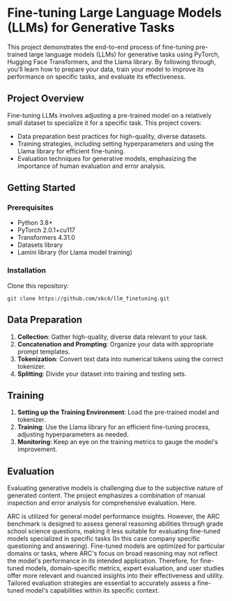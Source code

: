 # Fine-tuning Large Language Models (LLMs) for Generative Tasks

This project demonstrates the end-to-end process of fine-tuning pre-trained large language models (LLMs) for generative tasks using PyTorch, Hugging Face Transformers, and the Llama library. By following through, you'll learn how to prepare your data, train your model to improve its performance on specific tasks, and evaluate its effectiveness.

## Project Overview

Fine-tuning LLMs involves adjusting a pre-trained model on a relatively small dataset to specialize it for a specific task. This project covers:

- Data preparation best practices for high-quality, diverse datasets.
- Training strategies, including setting hyperparameters and using the Llama library for efficient fine-tuning.
- Evaluation techniques for generative models, emphasizing the importance of human evaluation and error analysis.

## Getting Started

### Prerequisites

- Python 3.8+
- PyTorch 2.0.1+cu117
- Transformers 4.31.0
- Datasets library
- Lamini library (for Llama model training)

### Installation

Clone this repository:
   ```
   git clone https://github.com/skc4/llm_finetuning.git
   ```

## Data Preparation

1. **Collection**: Gather high-quality, diverse data relevant to your task.
2. **Concatenation and Prompting**: Organize your data with appropriate prompt templates.
3. **Tokenization**: Convert text data into numerical tokens using the correct tokenizer.
4. **Splitting**: Divide your dataset into training and testing sets.

## Training

1. **Setting up the Training Environment**: Load the pre-trained model and tokenizer.
2. **Training**: Use the Llama library for an efficient fine-tuning process, adjusting hyperparameters as needed.
3. **Monitoring**: Keep an eye on the training metrics to gauge the model's improvement.

## Evaluation

Evaluating generative models is challenging due to the subjective nature of generated content. The project emphasizes a combination of manual inspection and error analysis for comprehensive evaluation.
Here. 

ARC is utilized for general model performance insights. However, the ARC benchmark is designed to assess general reasoning abilities through grade school science questions, making it less suitable for evaluating fine-tuned models specialized in specific tasks (In this case company specific questioning and answering). Fine-tuned models are optimized for particular domains or tasks, where ARC's focus on broad reasoning may not reflect the model's performance in its intended application. Therefore, for fine-tuned models, domain-specific metrics, expert evaluation, and user studies offer more relevant and nuanced insights into their effectiveness and utility. Tailored evaluation strategies are essential to accurately assess a fine-tuned model's capabilities within its specific context.
